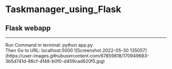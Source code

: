 # Taskmanager_using_Flask
 <h2>Flask webapp</h2>
 <hr>
Run Command in terminal: python app.py<br>
Then Go to URL: localhost:5000
![Screenshot 2022-05-30 135057](https://user-images.githubusercontent.com/67859818/170949683-3b5d741d-66cf-4f48-b0f0-d459cad620f5.jpg)
